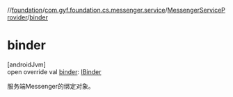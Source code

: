 //[foundation](../../../index.md)/[com.gyf.foundation.cs.messenger.service](../index.md)/[MessengerServiceProvider](index.md)/[binder](binder.md)

# binder

[androidJvm]\
open override val [binder](binder.md): [IBinder](https://developer.android.com/reference/kotlin/android/os/IBinder.html)

服务端Messenger的绑定对象。